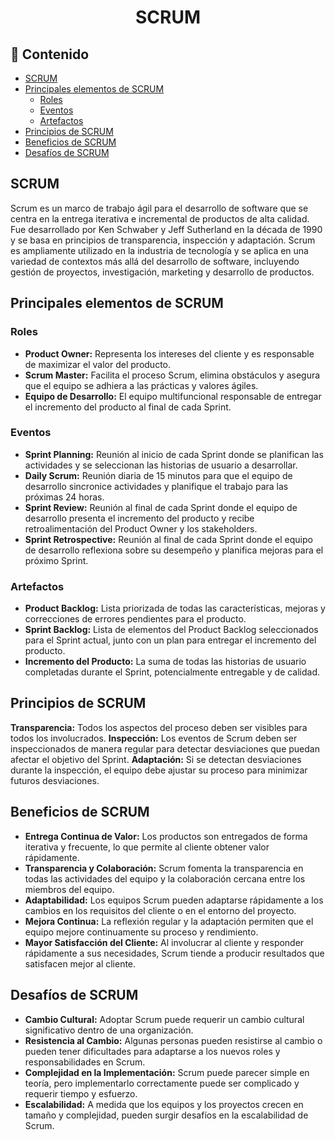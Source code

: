 <h1 align="center">SCRUM</h1>

<h2>📑 Contenido</h2>

- [SCRUM](#scrum)
- [Principales elementos de SCRUM](#principales-elementos-de-scrum)
  - [Roles](#roles)
  - [Eventos](#eventos)
  - [Artefactos](#artefactos)
- [Principios de SCRUM](#principios-de-scrum)
- [Beneficios de SCRUM](#beneficios-de-scrum)
- [Desafíos de SCRUM](#desafíos-de-scrum)

## SCRUM

Scrum es un marco de trabajo ágil para el desarrollo de software que se centra en la entrega iterativa e incremental de productos de alta calidad. Fue desarrollado por Ken Schwaber y Jeff Sutherland en la década de 1990 y se basa en principios de transparencia, inspección y adaptación. Scrum es ampliamente utilizado en la industria de tecnología y se aplica en una variedad de contextos más allá del desarrollo de software, incluyendo gestión de proyectos, investigación, marketing y desarrollo de productos.

## Principales elementos de SCRUM

### Roles

- **Product Owner:** Representa los intereses del cliente y es responsable de maximizar el valor del producto.
- **Scrum Master:** Facilita el proceso Scrum, elimina obstáculos y asegura que el equipo se adhiera a las prácticas y valores ágiles.
- **Equipo de Desarrollo:** El equipo multifuncional responsable de entregar el incremento del producto al final de cada Sprint.

### Eventos

- **Sprint Planning:** Reunión al inicio de cada Sprint donde se planifican las actividades y se seleccionan las historias de usuario a desarrollar.
- **Daily Scrum:** Reunión diaria de 15 minutos para que el equipo de desarrollo sincronice actividades y planifique el trabajo para las próximas 24 horas.
- **Sprint Review:** Reunión al final de cada Sprint donde el equipo de desarrollo presenta el incremento del producto y recibe retroalimentación del Product Owner y los stakeholders.
- **Sprint Retrospective:** Reunión al final de cada Sprint donde el equipo de desarrollo reflexiona sobre su desempeño y planifica mejoras para el próximo Sprint.

### Artefactos

- **Product Backlog:** Lista priorizada de todas las características, mejoras y correcciones de errores pendientes para el producto.
- **Sprint Backlog:** Lista de elementos del Product Backlog seleccionados para el Sprint actual, junto con un plan para entregar el incremento del producto.
- **Incremento del Producto:** La suma de todas las historias de usuario completadas durante el Sprint, potencialmente entregable y de calidad.

## Principios de SCRUM

**Transparencia:** Todos los aspectos del proceso deben ser visibles para todos los involucrados.
**Inspección:** Los eventos de Scrum deben ser inspeccionados de manera regular para detectar desviaciones que puedan afectar el objetivo del Sprint.
**Adaptación:** Si se detectan desviaciones durante la inspección, el equipo debe ajustar su proceso para minimizar futuros desviaciones.

## Beneficios de SCRUM

- **Entrega Continua de Valor:** Los productos son entregados de forma iterativa y frecuente, lo que permite al cliente obtener valor rápidamente.
- **Transparencia y Colaboración:** Scrum fomenta la transparencia en todas las actividades del equipo y la colaboración cercana entre los miembros del equipo.
- **Adaptabilidad:** Los equipos Scrum pueden adaptarse rápidamente a los cambios en los requisitos del cliente o en el entorno del proyecto.
- **Mejora Continua:** La reflexión regular y la adaptación permiten que el equipo mejore continuamente su proceso y rendimiento.
- **Mayor Satisfacción del Cliente:** Al involucrar al cliente y responder rápidamente a sus necesidades, Scrum tiende a producir resultados que satisfacen mejor al cliente.

## Desafíos de SCRUM

- **Cambio Cultural:** Adoptar Scrum puede requerir un cambio cultural significativo dentro de una organización.
- **Resistencia al Cambio:** Algunas personas pueden resistirse al cambio o pueden tener dificultades para adaptarse a los nuevos roles y responsabilidades en Scrum.
- **Complejidad en la Implementación:** Scrum puede parecer simple en teoría, pero implementarlo correctamente puede ser complicado y requerir tiempo y esfuerzo.
- **Escalabilidad:** A medida que los equipos y los proyectos crecen en tamaño y complejidad, pueden surgir desafíos en la escalabilidad de Scrum.
